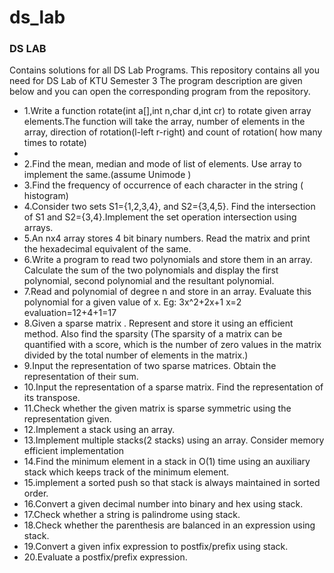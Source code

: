 # ds_lab
<h3>DS LAB</h3>
<p>Contains solutions for all DS Lab Programs.
This repository contains all you need for DS Lab of KTU Semester 3
The program description are given below and you can open the corresponding program from the repository.</p>
<ul>
<li>1.Write a function rotate(int a[],int n,char d,int cr) to rotate given array elements.The function will take the array, number of elements in the array, direction of rotation(l-left r-right) and count of rotation( how many times to rotate)<li>
<li>2.Find the mean, median and mode of list of elements. Use array to implement the same.(assume Unimode )</li>
<li>3.Find the frequency of occurrence of each character in the string ( histogram)</li>
<li>4.Consider two sets S1={1,2,3,4}, and S2={3,4,5}. Find the intersection of S1 and S2={3,4}.Implement the set operation intersection using arrays.</li>
<li>5.An nx4 array stores 4 bit binary numbers. Read the matrix and print the hexadecimal equivalent of the same.</li>
<li>6.Write a program to read two polynomials and store them in an array.
Calculate the sum of the two polynomials and display the first
polynomial, second polynomial and the resultant polynomial.</li>
<li>7.Read and polynomial of degree n and store in an array. Evaluate this
polynomial for a given value of x.
Eg: 3x^2+2x+1
x=2
evaluation=12+4+1=17</li>
<li>8.Given a sparse matrix . Represent and store it using an efficient
method. Also find the sparsity (The sparsity of a matrix can be
quantified with a score, which is the number of zero values in the
matrix divided by the total number of elements in the matrix.)</li>
<li>9.Input the representation of two sparse matrices. Obtain the
representation of their sum.</li>
<li>10.Input the representation of a sparse matrix. Find the representation
of its transpose.</li>
<li>11.Check whether the given matrix is sparse symmetric using the
representation given.</li>
<li>12.Implement a stack using an array.</li>
<li>13.Implement multiple stacks(2 stacks) using an array. Consider memory
efficient implementation</li>
<li>14.Find the minimum element in a stack in O(1) time using an auxiliary stack
which keeps track of the minimum element.</li>
<li>15.implement a sorted push so that stack is always maintained in sorted order.</li>
<li>16.Convert a given decimal number into binary and hex using stack.</li>
<li>17.Check whether a string is palindrome using stack.</li>
<li>18.Check whether the parenthesis are balanced in an expression using stack.</li>
<li>19.Convert a given infix expression to postfix/prefix using stack.</li>
<li>20.Evaluate a postfix/prefix expression.</li>
